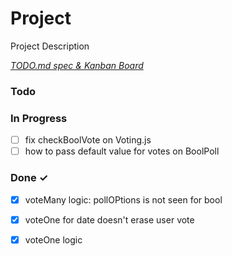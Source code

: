 # Project

Project Description

<em>[TODO.md spec & Kanban Board](https://bit.ly/3fCwKfM)</em>

### Todo


### In Progress

- [ ] fix checkBoolVote on Voting.js  
- [ ] how to pass default value for votes on BoolPoll  

### Done ✓

- [x] voteMany logic: pollOPtions is not seen for bool  
- [x] voteOne for date doesn't erase user vote  
- [x] voteOne logic  

